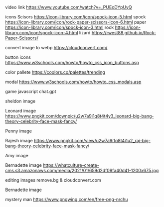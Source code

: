 video link https://www.youtube.com/watch?v=_PUEoDYpUyQ 

icons
Scisors https://icon-library.com/icon/spock-icon-5.html
spock https://icon-library.com/icon/rock-paper-scissors-icon-6.html
paper https://icon-library.com/icon/spock-icon-3.html
rock https://icon-library.com/icon/spock-icon-4.html
lizard https://rwest88.github.io/Rock-Paper-Scissors/

convert image to webp https://cloudconvert.com/

button icons https://www.w3schools.com/howto/howto_css_icon_buttons.asp

color pallete https://coolors.co/palettes/trending

modal https://www.w3schools.com/howto/howto_css_modals.asp

game javascript chat.gpt

sheldon image

Leonard image https://www.pngkit.com/downpic/u2w7a9i1q8t4t4y3_leonard-big-bang-theory-celebrity-face-mask-fancy/

Penny image 

Rajesh image https://www.pngkit.com/view/u2w7a9i1q8t4i1u2_raj-big-bang-theory-celebrity-face-mask-fancy/

Amy image

Bernadette image https://whatculture-create-cms.s3.amazonaws.com/media/2021/01/659d2df09fa40d41-1200x675.jpg

editing images
remove.bg & cloudconvert.com

Bernadette image

mystery man https://www.pngwing.com/en/free-png-nrchu

